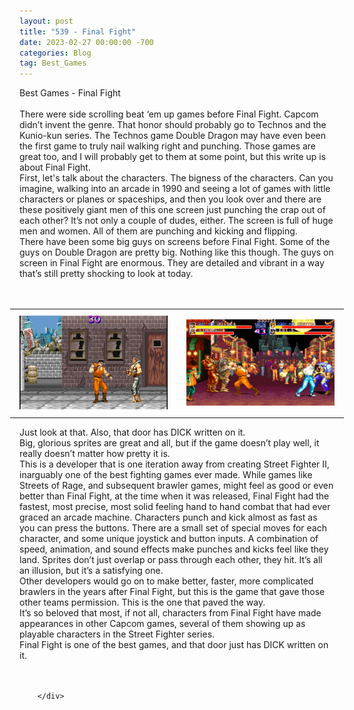 ```yaml
---
layout: post
title: "539 - Final Fight"
date: 2023-02-27 00:00:00 -700
categories: Blog
tag: Best_Games
---
```


<div class="blog-content">
				<div class="paragraph"><span><span>Best Games - Final Fight</span></span><br><span></span><br><span><span>There were side scrolling beat &lsquo;em up games before Final Fight. Capcom didn&rsquo;t invent the genre. That honor should probably go to Technos and the Kunio-kun series. The Technos game Double Dragon may have even been the first game to truly nail walking right and punching. Those games are great too, and I will probably get to them at some point, but this write up is about Final Fight.</span></span><br><span></span><span><span>First, let's talk about the characters. The bigness of the characters. Can you imagine, walking into an arcade in 1990 and seeing a lot of games with little characters or planes or spaceships, and then you look over and there are these positively giant men of this one screen just punching the crap out of each other? It&rsquo;s not only a couple of dudes, either. The screen is full of huge men and women. All of them are punching and kicking and flipping.</span></span><br><span></span><span><span>There have been some big guys on screens before Final Fight. Some of the guys on Double Dragon are pretty big. Nothing like this though. The guys on screen in Final Fight are enormous. They are detailed and vibrant in a way that&rsquo;s still pretty shocking to look at today.</span></span><br><span></span><br>&#8203;</div>  <div><div class="wsite-multicol"><div class="wsite-multicol-table-wrap" style="margin:0 -15px;"> 	<table class="wsite-multicol-table"> 		<tbody class="wsite-multicol-tbody"> 			<tr class="wsite-multicol-tr"> 				<td class="wsite-multicol-col" style="width:50%; padding:0 15px;"> 					 						  <div><div class="wsite-image wsite-image-border-none " style="padding-top:10px;padding-bottom:10px;margin-left:0;margin-right:0;text-align:center"> <a> <img src="/uploads/arcade-final-fight-screen_orig.png" alt="Picture" style="width:auto;max-width:100%"> </a> <div style="display:block;font-size:90%"></div> </div></div>   					 				</td>				<td class="wsite-multicol-col" style="width:50%; padding:0 15px;"> 					 						  <div><div class="wsite-image wsite-image-border-none " style="padding-top:10px;padding-bottom:10px;margin-left:0;margin-right:0;text-align:center"> <a> <img src="/uploads/final-battle_orig.png" alt="Picture" style="width:auto;max-width:100%"> </a> <div style="display:block;font-size:90%"></div> </div></div>   					 				</td>			</tr> 		</tbody> 	</table> </div></div></div>  <div class="paragraph"><span><span>Just look at that. Also, that door has DICK written on it.</span></span><br><span></span><span><span>Big, glorious sprites are great and all, but if the game doesn&rsquo;t play well, it really doesn&rsquo;t matter how pretty it is.</span></span><br><span></span><span><span>This is a developer that is one iteration away from creating Street Fighter II, inarguably one of the best fighting games ever made. While games like Streets of Rage, and subsequent brawler games, might feel as good or even better than Final Fight, at the time when it was released, Final Fight had the fastest, most precise, most solid feeling hand to hand combat that had ever graced an arcade machine. Characters punch and kick almost as fast as you can press the buttons. There are a small set of special moves for each character, and some unique joystick and button inputs. A combination of speed, animation, and sound effects make punches and kicks feel like they land. Sprites don&rsquo;t just overlap or pass through each other, they hit. It&rsquo;s all an illusion, but it&rsquo;s a satisfying one.</span></span><br><span></span><span><span>Other developers would go on to make better, faster, more complicated brawlers in the years after Final Fight, but this is the game that gave those other teams permission. This is the one that paved the way.&nbsp;</span></span><br><span></span><span><span>It&rsquo;s so beloved that most, if not all, characters from Final Fight have made appearances in other Capcom games, several of them showing up as playable characters in the Street Fighter series.</span></span><br><span></span><span><span>Final Fight is one of the best games, and that door just has DICK written on it.</span></span><br><span></span><br>&#8203;</div>

		</div>
        
